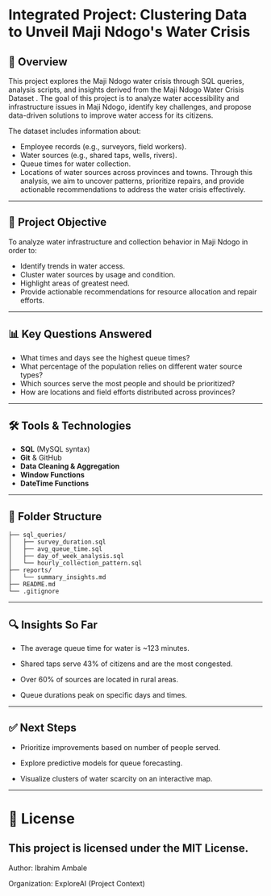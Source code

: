 # Integrated Project: Clustering Data to Unveil Maji Ndogo's Water Crisis

## 📘 Overview
This project explores the Maji Ndogo water crisis through SQL queries, analysis scripts, and insights derived from the Maji Ndogo Water Crisis Dataset . The goal of this project is to analyze water accessibility and infrastructure issues in Maji Ndogo, identify key challenges, and propose data-driven solutions to improve water access for its citizens.

The dataset includes information about:
- Employee records (e.g., surveyors, field workers).
- Water sources (e.g., shared taps, wells, rivers).
- Queue times for water collection.
- Locations of water sources across provinces and towns.
Through this analysis, we aim to uncover patterns, prioritize repairs, and provide actionable recommendations to address the water crisis effectively.

---
## 🧠 Project Objective
To analyze water infrastructure and collection behavior in Maji Ndogo in order to:
- Identify trends in water access.
- Cluster water sources by usage and condition.
- Highlight areas of greatest need.
- Provide actionable recommendations for resource allocation and repair efforts.
---
## 📊 Key Questions Answered
- What times and days see the highest queue times?
- What percentage of the population relies on different water source types?
- Which sources serve the most people and should be prioritized?
- How are locations and field efforts distributed across provinces?
---
## 🛠️ Tools & Technologies
- **SQL** (MySQL syntax)
- **Git** & GitHub
- **Data Cleaning & Aggregation**
- **Window Functions**
- **DateTime Functions**
---
## 📁 Folder Structure
```plaintext
├── sql_queries/
│   ├── survey_duration.sql
│   ├── avg_queue_time.sql
│   ├── day_of_week_analysis.sql
│   └── hourly_collection_pattern.sql
├── reports/
│   └── summary_insights.md
├── README.md
└── .gitignore
```
---
## 🔍 Insights So Far
- The average queue time for water is ~123 minutes.

- Shared taps serve 43% of citizens and are the most congested.

- Over 60% of sources are located in rural areas.

- Queue durations peak on specific days and times.
---
## ✅ Next Steps
- Prioritize improvements based on number of people served.

- Explore predictive models for queue forecasting.

- Visualize clusters of water scarcity on an interactive map.
---
# 📜 License
This project is licensed under the MIT License.
---
Author: Ibrahim Ambale

Organization: ExploreAI (Project Context)
